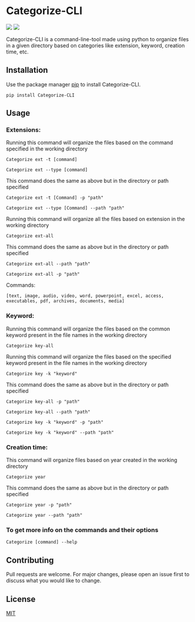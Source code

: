 # Categorize-CLI

![](https://img.shields.io/pypi/v/Categorize-CLI?color=blue&style=flat-square) ![](https://img.shields.io/github/license/Rohith-JN/Categorize-CLI?color=green&style=flat-square)

Categorize-CLI is a command-line-tool made using python to organize files in a given directory based on categories like
extension, keyword, creation time, etc.

## Installation

Use the package manager [pip](https://pip.pypa.io/en/stable/) to install Categorize-CLI.

```
pip install Categorize-CLI
```

## Usage

### Extensions:
Running this command will organize the files based on the command specified in the working directory
```
Categorize ext -t [command]
```
```
Categorize ext --type [command]
```
This command does the same as above but in the directory or path specified
```
Categorize ext -t [Command] -p "path"
```
```
Categorize ext --type [Command] --path "path" 
```
Running this command will organize all the files based on extension in the working directory
```
Categorize ext-all
```
This command does the same as above but in the directory or path specified
```
Categorize ext-all --path "path" 
```
```
Categorize ext-all -p "path" 
```
Commands:
```
[text, image, audio, video, word, powerpoint, excel, access, executables, pdf, archives, documents, media]
```
### Keyword:
Running this command will organize the files based on the common keyword present in the file names in the working directory
```
Categorize key-all
```
Running this command will organize the files based on the specified keyword present in the file names in the working directory
```
Categorize key -k "keyword"
```
This command does the same as above but in the directory or path specified
```
Categorize key-all -p "path"
```
```
Categorize key-all --path "path"
```
```
Categorize key -k "keyword" -p "path" 
```
```
Categorize key -k "keyword" --path "path"
```

### Creation time:
This command will organize files based on year created in the working directory
```
Categorize year
```
This command does the same as above but in the directory or path specified
```
Categorize year -p "path" 
```
```
Categorize year --path "path" 
```
### To get more info on the commands and their options

```
Categorize [command] --help
```

## Contributing
Pull requests are welcome. For major changes, please open an issue first to discuss what you would like to change.

## License
[MIT](https://choosealicense.com/licenses/mit/)
